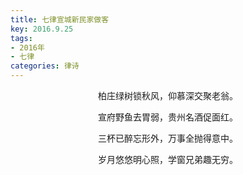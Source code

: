 ```yaml
---
title: 七律宣城新民家做客
key: 2016.9.25
tags: 
- 2016年 
- 七律
categories: 律诗
---
```


<p align="center">柏庄绿树锁秋风，仰慕深交聚老翁。
</p>
<p align="center">宣府野鱼去胃弱，贵州名酒促面红。
</p>
<p align="center">三杯已醉忘形外，万事全抛得意中。
</p>
<p align="center">岁月悠悠明心照，学窗兄弟趣无穷。
</p>
